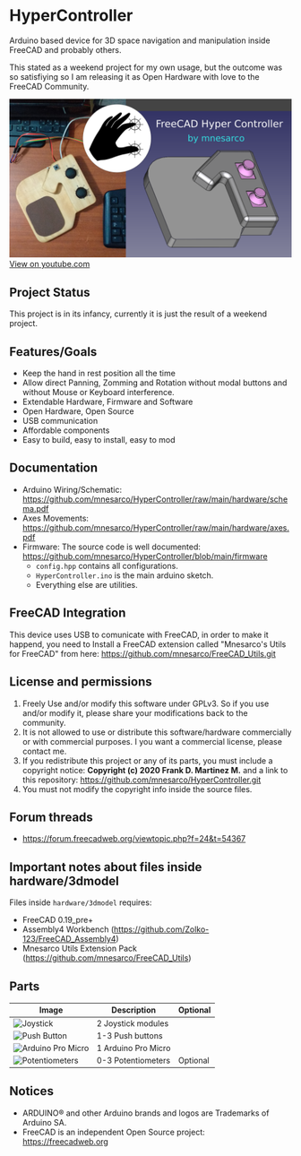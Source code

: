 # HyperController

Arduino based device for 3D space navigation and manipulation inside FreeCAD and probably others.

This stated as a weekend project for my own usage, but the outcome was so satisfiying so 
I am releasing it as Open Hardware with love to the FreeCAD Community.

[![image](https://github.com/mnesarco/HyperController/raw/main/_web/hyperc.png)](https://www.youtube.com/watch?v=o9VPcpPox0Q)
[View on youtube.com](https://www.youtube.com/watch?v=o9VPcpPox0Q)

## Project Status

This project is in its infancy, currently it is just the result of a weekend project.

## Features/Goals

* Keep the hand in rest position all the time
* Allow direct Panning, Zomming and Rotation without modal buttons and without Mouse or Keyboard interference.
* Extendable Hardware, Firmware and Software
* Open Hardware, Open Source
* USB communication
* Affordable components
* Easy to build, easy to install, easy to mod

## Documentation

* Arduino Wiring/Schematic:
https://github.com/mnesarco/HyperController/raw/main/hardware/schema.pdf
* Axes Movements: https://github.com/mnesarco/HyperController/raw/main/hardware/axes.pdf
* Firmware: The source code is well documented: https://github.com/mnesarco/HyperController/blob/main/firmware
  * `config.hpp` contains all configurations.
  * `HyperController.ino` is the main arduino sketch.
  * Everything else are utilities.


## FreeCAD Integration

This device uses USB to comunicate with FreeCAD, in order to make it happend, you need to Install a FreeCAD extension called "Mnesarco's Utils for FreeCAD" from here: https://github.com/mnesarco/FreeCAD_Utils.git

## License and permissions

1. Freely Use and/or modify this software under GPLv3. So if you use and/or modify it, please share your modifications back to the community.
2. It is not allowed to use or distribute this software/hardware commercially or with commercial purposes. I you want a commercial license, please contact me.
3. If you redistribute this project or any of its parts, you must include a copyright notice: **Copyright (c) 2020 Frank D. Martinez M.** and a link to this repository: https://github.com/mnesarco/HyperController.git
4. You must not modify the copyright info inside the source files.

## Forum threads

* https://forum.freecadweb.org/viewtopic.php?f=24&t=54367

## Important notes about files inside **hardware/3dmodel**

Files inside `hardware/3dmodel` requires:
* FreeCAD 0.19_pre+
* Assembly4 Workbench (https://github.com/Zolko-123/FreeCAD_Assembly4)
* Mnesarco Utils Extension Pack (https://github.com/mnesarco/FreeCAD_Utils)


## Parts

|Image |Description  |Optional
|------|-------------|--------
|![Joystick]((https://github.com/mnesarco/HyperController/raw/main/_web/joystick.jpg))|2 Joystick modules|
|![Push Button]((https://github.com/mnesarco/HyperController/raw/main/_web/push_button.jpg))|1-3 Push buttons|
|![Arduino Pro Micro]((https://github.com/mnesarco/HyperController/raw/main/_web/arduino_pro_micro.jpg))|1 Arduino Pro Micro|
|![Potentiometers]((https://github.com/mnesarco/HyperController/raw/main/_web/pot.jpg))|0-3 Potentiometers|Optional


## Notices

* ARDUINO&reg; and other Arduino brands and logos are Trademarks of Arduino SA.
* FreeCAD is an independent Open Source project: https://freecadweb.org

